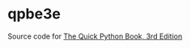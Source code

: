 # qpbe3e

Source code for [The Quick Python Book, 3rd Edition](https://www.manning.com/books/the-quick-python-book-third-edition)
